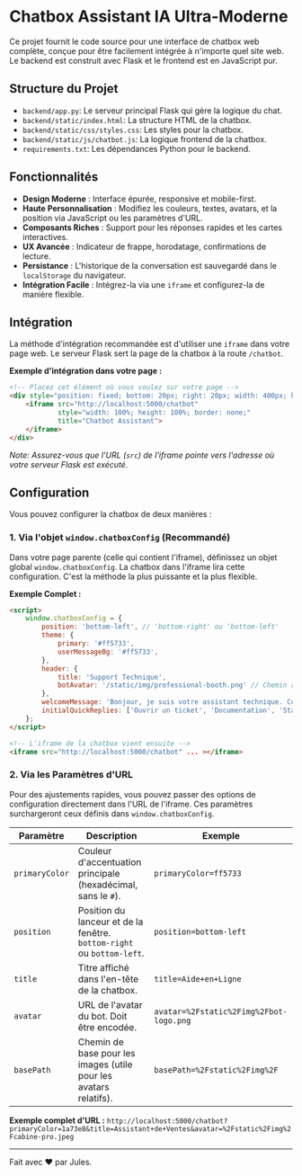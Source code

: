 # Chatbox Assistant IA Ultra-Moderne

Ce projet fournit le code source pour une interface de chatbox web complète, conçue pour être facilement intégrée à n'importe quel site web. Le backend est construit avec Flask et le frontend est en JavaScript pur.

## Structure du Projet

-   `backend/app.py`: Le serveur principal Flask qui gère la logique du chat.
-   `backend/static/index.html`: La structure HTML de la chatbox.
-   `backend/static/css/styles.css`: Les styles pour la chatbox.
-   `backend/static/js/chatbot.js`: La logique frontend de la chatbox.
-   `requirements.txt`: Les dépendances Python pour le backend.

## Fonctionnalités

-   **Design Moderne** : Interface épurée, responsive et mobile-first.
-   **Haute Personnalisation** : Modifiez les couleurs, textes, avatars, et la position via JavaScript ou les paramètres d'URL.
-   **Composants Riches** : Support pour les réponses rapides et les cartes interactives.
-   **UX Avancée** : Indicateur de frappe, horodatage, confirmations de lecture.
-   **Persistance** : L'historique de la conversation est sauvegardé dans le `localStorage` du navigateur.
-   **Intégration Facile** : Intégrez-la via une `iframe` et configurez-la de manière flexible.

## Intégration

La méthode d'intégration recommandée est d'utiliser une `iframe` dans votre page web. Le serveur Flask sert la page de la chatbox à la route `/chatbot`.

**Exemple d'intégration dans votre page :**

```html
<!-- Placez cet élément où vous voulez sur votre page -->
<div style="position: fixed; bottom: 20px; right: 20px; width: 400px; height: 600px; z-index: 1000;">
    <iframe src="http://localhost:5000/chatbot"
            style="width: 100%; height: 100%; border: none;"
            title="Chatbot Assistant">
    </iframe>
</div>
```
*Note: Assurez-vous que l'URL (`src`) de l'iframe pointe vers l'adresse où votre serveur Flask est exécuté.*

## Configuration

Vous pouvez configurer la chatbox de deux manières :

### 1. Via l'objet `window.chatboxConfig` (Recommandé)

Dans votre page parente (celle qui contient l'iframe), définissez un objet global `window.chatboxConfig`. La chatbox dans l'iframe lira cette configuration. C'est la méthode la plus puissante et la plus flexible.

**Exemple Complet :**
```html
<script>
    window.chatboxConfig = {
        position: 'bottom-left', // 'bottom-right' ou 'bottom-left'
        theme: {
            primary: '#ff5733',
            userMessageBg: '#ff5733',
        },
        header: {
            title: 'Support Technique',
            botAvatar: '/static/img/professional-booth.png' // Chemin relatif au serveur Flask
        },
        welcomeMessage: 'Bonjour, je suis votre assistant technique. Comment puis-je aider ?',
        initialQuickReplies: ['Ouvrir un ticket', 'Documentation', 'Statut du service']
    };
</script>

<!-- L'iframe de la chatbox vient ensuite -->
<iframe src="http://localhost:5000/chatbot" ... ></iframe>
```

### 2. Via les Paramètres d'URL

Pour des ajustements rapides, vous pouvez passer des options de configuration directement dans l'URL de l'iframe. Ces paramètres surchargeront ceux définis dans `window.chatboxConfig`.

| Paramètre      | Description                                                               | Exemple                                      |
|----------------|---------------------------------------------------------------------------|----------------------------------------------|
| `primaryColor` | Couleur d'accentuation principale (hexadécimal, sans le `#`).             | `primaryColor=ff5733`                        |
| `position`     | Position du lanceur et de la fenêtre. `bottom-right` ou `bottom-left`.    | `position=bottom-left`                       |
| `title`        | Titre affiché dans l'en-tête de la chatbox.                               | `title=Aide+en+Ligne`                        |
| `avatar`       | URL de l'avatar du bot. Doit être encodée.                                | `avatar=%2Fstatic%2Fimg%2Fbot-logo.png`       |
| `basePath`     | Chemin de base pour les images (utile pour les avatars relatifs).         | `basePath=%2Fstatic%2Fimg%2F`                 |

**Exemple complet d'URL :**
`http://localhost:5000/chatbot?primaryColor=1a73e8&title=Assistant+de+Ventes&avatar=%2Fstatic%2Fimg%2Fcabine-pro.jpeg`

---

Fait avec ❤️ par Jules.
